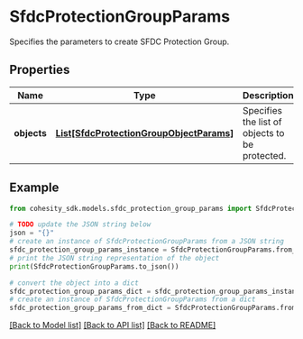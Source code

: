 # SfdcProtectionGroupParams

Specifies the parameters to create SFDC Protection Group.

## Properties

Name | Type | Description | Notes
------------ | ------------- | ------------- | -------------
**objects** | [**List[SfdcProtectionGroupObjectParams]**](SfdcProtectionGroupObjectParams.md) | Specifies the list of objects to be protected. | 

## Example

```python
from cohesity_sdk.models.sfdc_protection_group_params import SfdcProtectionGroupParams

# TODO update the JSON string below
json = "{}"
# create an instance of SfdcProtectionGroupParams from a JSON string
sfdc_protection_group_params_instance = SfdcProtectionGroupParams.from_json(json)
# print the JSON string representation of the object
print(SfdcProtectionGroupParams.to_json())

# convert the object into a dict
sfdc_protection_group_params_dict = sfdc_protection_group_params_instance.to_dict()
# create an instance of SfdcProtectionGroupParams from a dict
sfdc_protection_group_params_from_dict = SfdcProtectionGroupParams.from_dict(sfdc_protection_group_params_dict)
```
[[Back to Model list]](../README.md#documentation-for-models) [[Back to API list]](../README.md#documentation-for-api-endpoints) [[Back to README]](../README.md)


